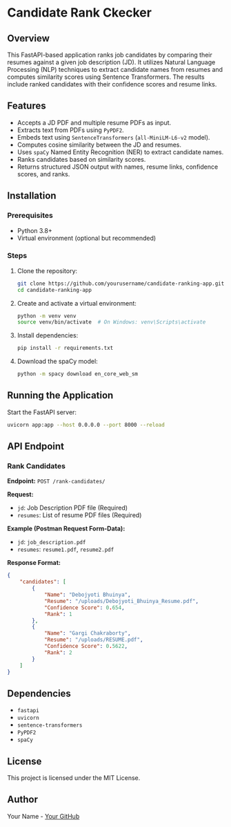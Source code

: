 # Candidate Rank Ckecker

## Overview
This FastAPI-based application ranks job candidates by comparing their resumes against a given job description (JD). It utilizes Natural Language Processing (NLP) techniques to extract candidate names from resumes and computes similarity scores using Sentence Transformers. The results include ranked candidates with their confidence scores and resume links.

## Features
- Accepts a JD PDF and multiple resume PDFs as input.
- Extracts text from PDFs using `PyPDF2`.
- Embeds text using `SentenceTransformers` (`all-MiniLM-L6-v2` model).
- Computes cosine similarity between the JD and resumes.
- Uses `spaCy` Named Entity Recognition (NER) to extract candidate names.
- Ranks candidates based on similarity scores.
- Returns structured JSON output with names, resume links, confidence scores, and ranks.

## Installation
### Prerequisites
- Python 3.8+
- Virtual environment (optional but recommended)

### Steps
1. Clone the repository:
   ```bash
   git clone https://github.com/yourusername/candidate-ranking-app.git
   cd candidate-ranking-app
   ```
2. Create and activate a virtual environment:
   ```bash
   python -m venv venv
   source venv/bin/activate  # On Windows: venv\Scripts\activate
   ```
3. Install dependencies:
   ```bash
   pip install -r requirements.txt
   ```
4. Download the spaCy model:
   ```bash
   python -m spacy download en_core_web_sm
   ```

## Running the Application
Start the FastAPI server:
```bash
uvicorn app:app --host 0.0.0.0 --port 8000 --reload
```

## API Endpoint
### Rank Candidates
**Endpoint:** `POST /rank-candidates/`

**Request:**
- `jd`: Job Description PDF file (Required)
- `resumes`: List of resume PDF files (Required)

**Example (Postman Request Form-Data):**
- `jd`: `job_description.pdf`
- `resumes`: `resume1.pdf`, `resume2.pdf`

**Response Format:**
```json
{
    "candidates": [
        {
            "Name": "Debojyoti Bhuinya",
            "Resume": "/uploads/Debojyoti_Bhuinya_Resume.pdf",
            "Confidence Score": 0.654,
            "Rank": 1
        },
        {
            "Name": "Gargi Chakraborty",
            "Resume": "/uploads/RESUME.pdf",
            "Confidence Score": 0.5622,
            "Rank": 2
        }
    ]
}
```

## Dependencies
- `fastapi`
- `uvicorn`
- `sentence-transformers`
- `PyPDF2`
- `spaCy`

## License
This project is licensed under the MIT License.

## Author
Your Name - [Your GitHub](https://github.com/yourusername)

